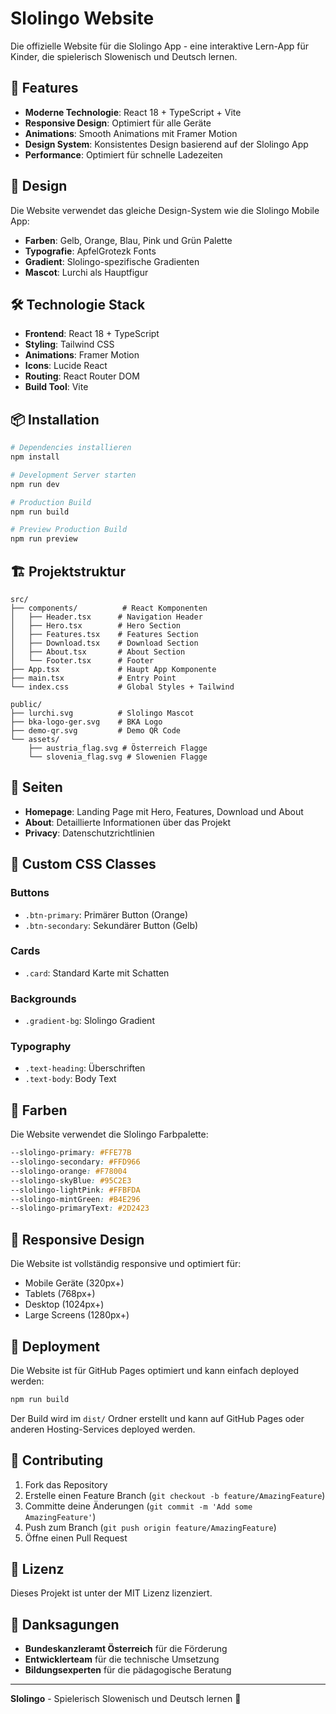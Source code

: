 # Slolingo Website

Die offizielle Website für die Slolingo App - eine interaktive Lern-App für Kinder, die spielerisch Slowenisch und Deutsch lernen.

## 🚀 Features

- **Moderne Technologie**: React 18 + TypeScript + Vite
- **Responsive Design**: Optimiert für alle Geräte
- **Animations**: Smooth Animations mit Framer Motion
- **Design System**: Konsistentes Design basierend auf der Slolingo App
- **Performance**: Optimiert für schnelle Ladezeiten

## 🎨 Design

Die Website verwendet das gleiche Design-System wie die Slolingo Mobile App:

- **Farben**: Gelb, Orange, Blau, Pink und Grün Palette
- **Typografie**: ApfelGrotezk Fonts
- **Gradient**: Slolingo-spezifische Gradienten
- **Mascot**: Lurchi als Hauptfigur

## 🛠️ Technologie Stack

- **Frontend**: React 18 + TypeScript
- **Styling**: Tailwind CSS
- **Animations**: Framer Motion
- **Icons**: Lucide React
- **Routing**: React Router DOM
- **Build Tool**: Vite

## 📦 Installation

```bash
# Dependencies installieren
npm install

# Development Server starten
npm run dev

# Production Build
npm run build

# Preview Production Build
npm run preview
```

## 🏗️ Projektstruktur

```
src/
├── components/          # React Komponenten
│   ├── Header.tsx      # Navigation Header
│   ├── Hero.tsx        # Hero Section
│   ├── Features.tsx    # Features Section
│   ├── Download.tsx    # Download Section
│   ├── About.tsx       # About Section
│   └── Footer.tsx      # Footer
├── App.tsx             # Haupt App Komponente
├── main.tsx            # Entry Point
└── index.css           # Global Styles + Tailwind

public/
├── lurchi.svg          # Slolingo Mascot
├── bka-logo-ger.svg    # BKA Logo
├── demo-qr.svg         # Demo QR Code
└── assets/
    ├── austria_flag.svg # Österreich Flagge
    └── slovenia_flag.svg # Slowenien Flagge
```

## 🎯 Seiten

- **Homepage**: Landing Page mit Hero, Features, Download und About
- **About**: Detaillierte Informationen über das Projekt
- **Privacy**: Datenschutzrichtlinien

## 🎨 Custom CSS Classes

### Buttons
- `.btn-primary`: Primärer Button (Orange)
- `.btn-secondary`: Sekundärer Button (Gelb)

### Cards
- `.card`: Standard Karte mit Schatten

### Backgrounds
- `.gradient-bg`: Slolingo Gradient

### Typography
- `.text-heading`: Überschriften
- `.text-body`: Body Text

## 🌈 Farben

Die Website verwendet die Slolingo Farbpalette:

```css
--slolingo-primary: #FFE77B
--slolingo-secondary: #FFD966
--slolingo-orange: #F78004
--slolingo-skyBlue: #95C2E3
--slolingo-lightPink: #FFBFDA
--slolingo-mintGreen: #B4E296
--slolingo-primaryText: #2D2423
```

## 📱 Responsive Design

Die Website ist vollständig responsive und optimiert für:
- Mobile Geräte (320px+)
- Tablets (768px+)
- Desktop (1024px+)
- Large Screens (1280px+)

## 🚀 Deployment

Die Website ist für GitHub Pages optimiert und kann einfach deployed werden:

```bash
npm run build
```

Der Build wird im `dist/` Ordner erstellt und kann auf GitHub Pages oder anderen Hosting-Services deployed werden.

## 🤝 Contributing

1. Fork das Repository
2. Erstelle einen Feature Branch (`git checkout -b feature/AmazingFeature`)
3. Committe deine Änderungen (`git commit -m 'Add some AmazingFeature'`)
4. Push zum Branch (`git push origin feature/AmazingFeature`)
5. Öffne einen Pull Request

## 📄 Lizenz

Dieses Projekt ist unter der MIT Lizenz lizenziert.

## 🙏 Danksagungen

- **Bundeskanzleramt Österreich** für die Förderung
- **Entwicklerteam** für die technische Umsetzung
- **Bildungsexperten** für die pädagogische Beratung

---

**Slolingo** - Spielerisch Slowenisch und Deutsch lernen 🐸
